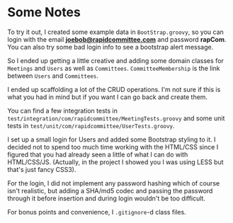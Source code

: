 Some Notes
==========

To try it out, I created some example data in `BootStrap.groovy`,
so you can login with the email **joebob@rapidcommittee.com** and 
password **rapCom**. You can also try some bad login info to see 
a bootstrap alert message.

So I ended up getting a little creative and adding some domain 
classes for `Meetings` and `Users` as well as `Committees`. 
`CommitteeMembership` is the link between `Users` and `Committees`.

I ended up scaffolding a lot of the CRUD operations. I'm not sure 
if this is what you had in mind but if you want I can go back 
and create them.

You can find a few integration tests in `test/integration/com/rapidcommittee/MeetingTests.groovy`
and some unit tests in `test/unit/com/rapidcommittee/UserTests.groovy`.

I set up a small login for Users and added some Bootstrap styling
to it. I decided not to spend too much time working with the HTML/CSS
since I figured that you had already seen a little of what I can do with 
HTML/CSS/JS. (Actually, in the project I showed you I was using LESS but 
that's just fancy CSS3).

For the login, I did not implement any password hashing which of course 
isn't realistic, but adding a SHA/md5 codec and passing the password 
through it before insertion and during login wouldn't be too difficult.

For bonus points and convenience, I `.gitignore`-d class files.
